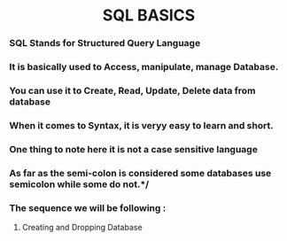 <h1 style="text-align: center;">SQL BASICS</h1>


### SQL Stands for Structured Query Language

### It is basically used to Access, manipulate, manage Database.
### You can use it to Create, Read, Update, Delete data from database

### When it comes to Syntax, it is veryy easy to learn and short.
### One thing to note here it is not a case sensitive language

### As far as the semi-colon is considered some databases use semicolon while some do not.*/

### The sequence we will be following :

1. Creating and Dropping Database